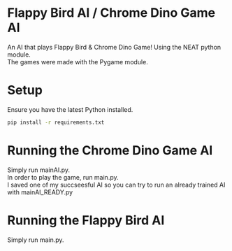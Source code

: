 # Flappy Bird AI / Chrome Dino Game AI
An AI that plays Flappy Bird & Chrome Dino Game! Using the NEAT python module.\
The games were made with the Pygame module.


# Setup


Ensure you have the latest Python installed.

```bash
pip install -r requirements.txt
```

# Running the Chrome Dino Game AI


Simply run mainAI.py.\
In order to play the game, run main.py.\
I saved one of my succseesful AI so you can try to run an already trained AI with mainAI_READY.py



# Running the Flappy Bird AI


Simply run main.py.
